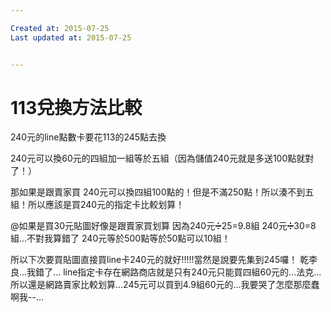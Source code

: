 ```yaml
---

Created at: 2015-07-25
Last updated at: 2015-07-25


---
```


# 113兌換方法比較


240元的line點數卡要花113的245點去換

240元可以換60元的四組加一組等於五組（因為儲值240元就是多送100點就對了！）

那如果是跟賣家買
240元可以換四組100點的！但是不滿250點！所以湊不到五組！所以應該是買240元的指定卡比較划算！

@如果是買30元貼圖好像是跟賣家買划算
因為240元➗25=9.8組
240元➗30=8組...不對我算錯了
240元等於500點等於50點可以10組！

所以下次要買貼圖直接買line卡240元的就好!!!!!當然是說要先集到245囉！
乾李良...我錯了...
line指定卡存在網路商店就是只有240元只能買四組60元的...法克...所以還是網路賣家比較划算...245元可以買到4.9組60元的...我要哭了怎麼那麼蠢啊我--...

